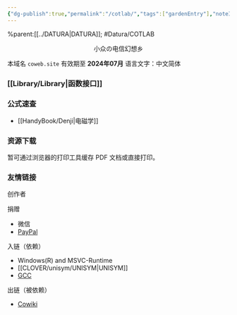 ```yaml
---
{"dg-publish":true,"permalink":"/cotlab/","tags":["gardenEntry"],"noteIcon":""}
---
```


%parent:[[../DATURA\|DATURA]]; #Datura/COTLAB 

<center>小众の电信幻想乡</center>

本域名 `coweb.site` 有效期至 **2024年07月**
语言文字：中文简体

### [[Library/Library\|函数接口]]

### 公式速查
- [[HandyBook/Denji\|电磁学]]

### 资源下载

暂可通过浏览器的打印工具缓存 PDF 文档或直接打印。

### 友情链接
创作者


捐赠
- 微信
- [PayPal](https://paypal.me/dosconio?country.x=C2&locale.x=zh_XC)

入链（依赖）
- Windows(R) and MSVC-Runtime
- [[CLOVER/unisym/UNISYM\|UNISYM]]
- [GCC](https://gcc.gnu.org/)

出链（被依赖）
- [Cowiki](https://coweb.site)
